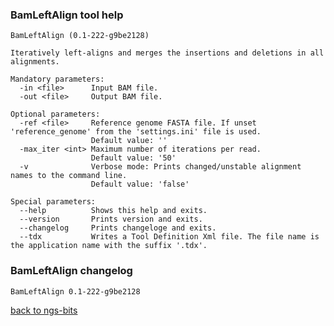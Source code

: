 ### BamLeftAlign tool help
	BamLeftAlign (0.1-222-g9be2128)
	
	Iteratively left-aligns and merges the insertions and deletions in all alignments.
	
	Mandatory parameters:
	  -in <file>      Input BAM file.
	  -out <file>     Output BAM file.
	
	Optional parameters:
	  -ref <file>     Reference genome FASTA file. If unset 'reference_genome' from the 'settings.ini' file is used.
	                  Default value: ''
	  -max_iter <int> Maximum number of iterations per read.
	                  Default value: '50'
	  -v              Verbose mode: Prints changed/unstable alignment names to the command line.
	                  Default value: 'false'
	
	Special parameters:
	  --help          Shows this help and exits.
	  --version       Prints version and exits.
	  --changelog     Prints changeloge and exits.
	  --tdx           Writes a Tool Definition Xml file. The file name is the application name with the suffix '.tdx'.
	
### BamLeftAlign changelog
	BamLeftAlign 0.1-222-g9be2128
	
[back to ngs-bits](https://github.com/marc-sturm/ngs-bits)